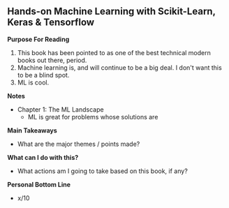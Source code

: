 ## Hands-on Machine Learning with Scikit-Learn, Keras & Tensorflow

**Purpose For Reading**
 1. This book has been pointed to as one of the best technical modern books out there, period.
 2. Machine learning is, and will continue to be a big deal. I don't want this to be a blind spot.
 3. ML is cool.

**Notes**
- Chapter 1: The ML Landscape
	- ML is great for problems whose solutions are
 
**Main Takeaways**
- What are the major themes / points made?

**What can I do with this?**
- What actions am I going to take based on this book, if any?

**Personal Bottom Line**
- x/10
<!--stackedit_data:
eyJoaXN0b3J5IjpbLTUwNTIwODUxNCwtMTE1MDY4NzI2LC0xOT
A0OTg5ODAxXX0=
-->